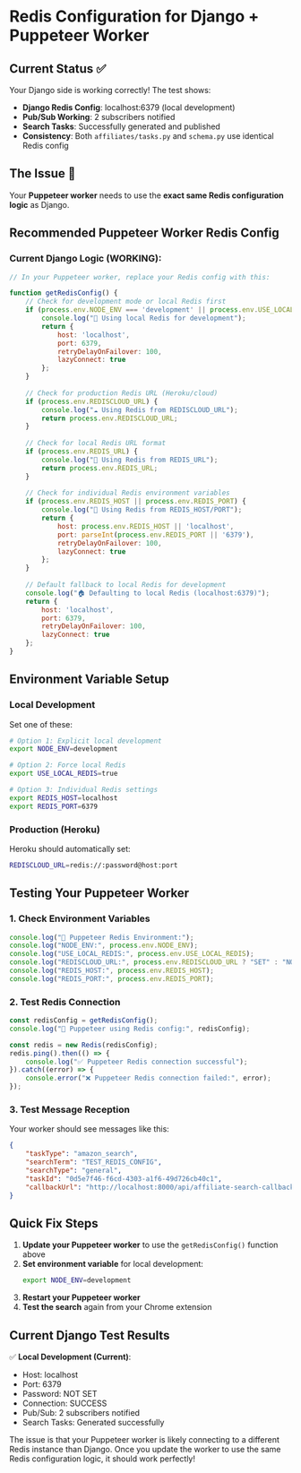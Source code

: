 # Redis Configuration for Django + Puppeteer Worker

## Current Status ✅

Your Django side is working correctly! The test shows:

- **Django Redis Config**: localhost:6379 (local development)
- **Pub/Sub Working**: 2 subscribers notified 
- **Search Tasks**: Successfully generated and published
- **Consistency**: Both `affiliates/tasks.py` and `schema.py` use identical Redis config

## The Issue 🎯

Your **Puppeteer worker** needs to use the **exact same Redis configuration logic** as Django.

## Recommended Puppeteer Worker Redis Config

### Current Django Logic (WORKING):
```javascript
// In your Puppeteer worker, replace your Redis config with this:

function getRedisConfig() {
    // Check for development mode or local Redis first
    if (process.env.NODE_ENV === 'development' || process.env.USE_LOCAL_REDIS === 'true') {
        console.log("🔧 Using local Redis for development");
        return {
            host: 'localhost',
            port: 6379,
            retryDelayOnFailover: 100,
            lazyConnect: true
        };
    }
    
    // Check for production Redis URL (Heroku/cloud)
    if (process.env.REDISCLOUD_URL) {
        console.log("☁️ Using Redis from REDISCLOUD_URL");
        return process.env.REDISCLOUD_URL;
    }
    
    // Check for local Redis URL format  
    if (process.env.REDIS_URL) {
        console.log("🔗 Using Redis from REDIS_URL");
        return process.env.REDIS_URL;
    }
    
    // Check for individual Redis environment variables
    if (process.env.REDIS_HOST || process.env.REDIS_PORT) {
        console.log("🔧 Using Redis from REDIS_HOST/PORT");
        return {
            host: process.env.REDIS_HOST || 'localhost',
            port: parseInt(process.env.REDIS_PORT || '6379'),
            retryDelayOnFailover: 100,
            lazyConnect: true
        };
    }
    
    // Default fallback to local Redis for development
    console.log("🏠 Defaulting to local Redis (localhost:6379)");
    return {
        host: 'localhost',
        port: 6379,
        retryDelayOnFailover: 100,
        lazyConnect: true
    };
}
```

## Environment Variable Setup

### Local Development
Set one of these:
```bash
# Option 1: Explicit local development
export NODE_ENV=development

# Option 2: Force local Redis
export USE_LOCAL_REDIS=true

# Option 3: Individual Redis settings
export REDIS_HOST=localhost
export REDIS_PORT=6379
```

### Production (Heroku)
Heroku should automatically set:
```bash
REDISCLOUD_URL=redis://:password@host:port
```

## Testing Your Puppeteer Worker

### 1. Check Environment Variables
```javascript
console.log("🔧 Puppeteer Redis Environment:");
console.log("NODE_ENV:", process.env.NODE_ENV);
console.log("USE_LOCAL_REDIS:", process.env.USE_LOCAL_REDIS);
console.log("REDISCLOUD_URL:", process.env.REDISCLOUD_URL ? "SET" : "NOT SET");
console.log("REDIS_HOST:", process.env.REDIS_HOST);
console.log("REDIS_PORT:", process.env.REDIS_PORT);
```

### 2. Test Redis Connection
```javascript
const redisConfig = getRedisConfig();
console.log("🔧 Puppeteer using Redis config:", redisConfig);

const redis = new Redis(redisConfig);
redis.ping().then(() => {
    console.log("✅ Puppeteer Redis connection successful");
}).catch((error) => {
    console.error("❌ Puppeteer Redis connection failed:", error);
});
```

### 3. Test Message Reception
Your worker should see messages like this:
```json
{
    "taskType": "amazon_search",
    "searchTerm": "TEST_REDIS_CONFIG", 
    "searchType": "general",
    "taskId": "0d5e7f46-f6cd-4303-a1f6-49d726cb40c1",
    "callbackUrl": "http://localhost:8000/api/affiliate-search-callback/"
}
```

## Quick Fix Steps

1. **Update your Puppeteer worker** to use the `getRedisConfig()` function above
2. **Set environment variable** for local development:
   ```bash
   export NODE_ENV=development
   ```
3. **Restart your Puppeteer worker**
4. **Test the search** again from your Chrome extension

## Current Django Test Results

✅ **Local Development (Current)**:
- Host: localhost
- Port: 6379  
- Password: NOT SET
- Connection: SUCCESS
- Pub/Sub: 2 subscribers notified
- Search Tasks: Generated successfully

The issue is that your Puppeteer worker is likely connecting to a different Redis instance than Django. Once you update the worker to use the same Redis configuration logic, it should work perfectly! 